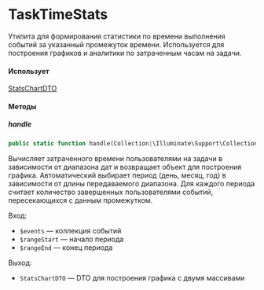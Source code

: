 # TaskTimeStats

Утилита для формирования статистики по времени выполнения событий  за указанный промежуток времени.
Используется для построения графиков и аналитики по затраченным часам на задачи.

#### Использует

[StatsChartDTO](/app/DTO/Tasks/Stats/StatsChartDTO.md)

#### Методы

##### handle

```php
public static function handle(Collection|\Illuminate\Support\Collection $events, $rangeStart, $rangeEnd): StatsChartDTO
```

Вычисляет затраченного времени пользователями на задачи в зависимости от диапазона дат и возвращает объект для построения графика. Автоматический выбирает период (день, месяц, год) в зависимости от длины передаваемого диапазона. Для каждого периода считает количество завершенных пользователями событий, пересекающихся с данным промежутком.

Вход:

* `$events` — коллекция событий 
* `$rangeStart` — начало периода 
* `$rangeEnd` — конец периода 

Выход:

* `StatsChartDTO` — DTO для построения графика с двумя массивами
